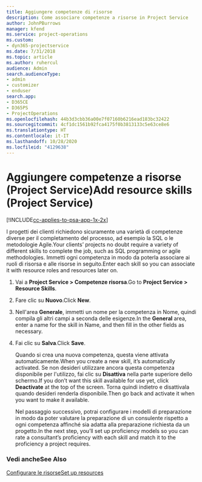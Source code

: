 ```yaml
---
title: Aggiungere competenze di risorse
description: Come associare competenze a risorse in Project Service
author: JohnPBurrows
manager: kfend
ms.service: project-operations
ms.custom:
- dyn365-projectservice
ms.date: 7/31/2018
ms.topic: article
ms.author: ruhercul
audience: Admin
search.audienceType:
- admin
- customizer
- enduser
search.app:
- D365CE
- D365PS
- ProjectOperations
ms.openlocfilehash: 44b3d3cbb36a00e7f07160b6216ead183bc32422
ms.sourcegitcommit: 4cf1dc1561b92fca4175f0b3813133c5e63ce8e6
ms.translationtype: HT
ms.contentlocale: it-IT
ms.lasthandoff: 10/28/2020
ms.locfileid: "4129638"
---
```

# <a name="add-resource-skills-project-service"></a><span data-ttu-id="ad2c3-103">Aggiungere competenze a risorse (Project Service)</span><span class="sxs-lookup"><span data-stu-id="ad2c3-103">Add resource skills (Project Service)</span></span>

[!INCLUDE[cc-applies-to-psa-app-1x-2x](../includes/cc-applies-to-psa-app-1x-2x.md)]

<span data-ttu-id="ad2c3-104">I progetti dei clienti richiedono sicuramente una varietà di competenze diverse per il completamento del processo, ad esempio la SQL o le metodologie Agile.</span><span class="sxs-lookup"><span data-stu-id="ad2c3-104">Your clients’ projects no doubt require a variety of different skills to complete the job, such as SQL programming or agile methodologies.</span></span> <span data-ttu-id="ad2c3-105">Immetti ogni competenza in modo da poterla associare ai ruoli di risorsa e alle risorse in seguito.</span><span class="sxs-lookup"><span data-stu-id="ad2c3-105">Enter each skill so you can associate it with resource roles and resources later on.</span></span>  
  
1. <span data-ttu-id="ad2c3-106">Vai a **Project Service > Competenze risorsa**.</span><span class="sxs-lookup"><span data-stu-id="ad2c3-106">Go to **Project Service > Resource Skills**.</span></span>  
  
2. <span data-ttu-id="ad2c3-107">Fare clic su **Nuovo**.</span><span class="sxs-lookup"><span data-stu-id="ad2c3-107">Click **New**.</span></span>  
  
3. <span data-ttu-id="ad2c3-108">Nell'area **Generale**, immetti un nome per la competenza in Nome, quindi compila gli altri campi a seconda delle esigenze.</span><span class="sxs-lookup"><span data-stu-id="ad2c3-108">In the **General** area, enter a name for the skill in Name, and then fill in the other fields as necessary.</span></span>  
  
4. <span data-ttu-id="ad2c3-109">Fai clic su **Salva**.</span><span class="sxs-lookup"><span data-stu-id="ad2c3-109">Click **Save**.</span></span>  
  
   <span data-ttu-id="ad2c3-110">Quando si crea una nuova competenza, questa viene attivata automaticamente.</span><span class="sxs-lookup"><span data-stu-id="ad2c3-110">When you create a new skill, it’s automatically activated.</span></span> <span data-ttu-id="ad2c3-111">Se non desideri utilizzare ancora questa competenza disponibile per l'utilizzo, fai clic su **Disattiva** nella parte superiore dello schermo.</span><span class="sxs-lookup"><span data-stu-id="ad2c3-111">If you don’t want this skill available for use yet, click **Deactivate** at the top of the screen.</span></span> <span data-ttu-id="ad2c3-112">Torna quindi indietro e disattivala quando desideri renderla disponibile.</span><span class="sxs-lookup"><span data-stu-id="ad2c3-112">Then go back and activate it when you want to make it available.</span></span>  
  
   <span data-ttu-id="ad2c3-113">Nel passaggio successivo, potrai configurare i modelli di preparazione in modo da poter valutare la preparazione di un consulente rispetto a ogni competenza affinché sia adatta alla preparazione richiesta da un progetto.</span><span class="sxs-lookup"><span data-stu-id="ad2c3-113">In the next step, you’ll set up proficiency models so you can rate a consultant’s proficiency with each skill and match it to the proficiency a project requires.</span></span>  
  
### <a name="see-also"></a><span data-ttu-id="ad2c3-114">Vedi anche</span><span class="sxs-lookup"><span data-stu-id="ad2c3-114">See Also</span></span>  
 [<span data-ttu-id="ad2c3-115">Configurare le risorse</span><span class="sxs-lookup"><span data-stu-id="ad2c3-115">Set up resources</span></span>](../psa/set-up-resources.md)
